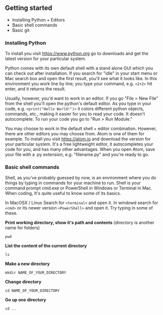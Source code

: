 ## Getting started

* Installing Python + Editors
* Basic shell commands
* Basic git


### Installing Python

To install you visit https://www.python.org go to downloads and get the latest version for your particular system.

Python comes with its own default shell with a stand alone GUI which you can check out after installation. If you search for "idle" in your start menu or Mac search box and open the first result, you'll see what it looks like. In this environment you work line by line; you type your command, e.g. `<2+2>` hit enter, and it returns the result. 

Usually, however, you'd want to work in an editor. If you go "File > New File" from the shell you'll open the python's default editor. As you type in your code, e.g. `<print("Hello World!")>` it colors different python objects, commands, etc., making it easier for you to read your code. It doesn't autocomplete. To run your code you go to  "Run > Run Module."

You may choose to work in the default shell + editor combination. However, there are other editors you may choose from. Atom is one of them for example. To install you visit https://atom.io and download the version for your particular system. It's a free lightweight editor, it autocompletes your code for you, and has many other advantages. When you open Atom, save your file with a .py extension, e.g. "filename.py" and you're ready to go.


### Basic shell commands

Shell, as you've probably guessed by now, is an environment where you do things by typing in commands for your machine to run. Shell is your command prompt cmd.exe or PowerShell in Windows or Terminal in Mac. When coding, It's quite useful to know some of its basics.

In MacOSX / Linux Search for `<terminal>` and open it. In windowd search for `<cmd>` or its newer version `<PowerShell>` and open it. Try typing in some of these.


**Print working directory, show it's path and contents** (directory is another name for folders)

```
pwd
```

**List the content of the current directory**

```
ls
```

**Make a new directory**

```
mkdir NAME_OF_YOUR_DIRECTORY
```

**Change directory**

```
cd NAME_OF_YOUR_DIRECTORY
```

**Go up one directory**
```
cd ..
```



